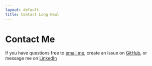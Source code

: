 ```yaml
---
layout: default
title: Contact Long Haul
---
```


<div id="contact">
  <h1 class="pageTitle">Contact Me</h1>
  <p>If you have questions free to <a href="mailto:mark.kamuda@gmail.com">email me</a>, create an issue on <a href="https://github.com/kamuda1">GitHub</a>, or message me on <a href="https://www.linkedin.com/in/mark-kamuda/">LinkedIn</a></p>
</div>
